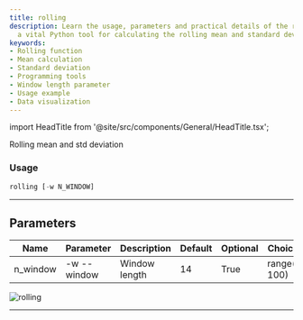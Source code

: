 ```yaml
---
title: rolling
description: Learn the usage, parameters and practical details of the rolling function,
  a vital Python tool for calculating the rolling mean and standard deviation.
keywords:
- Rolling function
- Mean calculation
- Standard deviation
- Programming tools
- Window length parameter
- Usage example
- Data visualization
---
```


import HeadTitle from '@site/src/components/General/HeadTitle.tsx';

<HeadTitle title="crypto /qa/rolling - Reference | OpenBB Terminal Docs" />

Rolling mean and std deviation

### Usage

```python wordwrap
rolling [-w N_WINDOW]
```

---

## Parameters

| Name | Parameter | Description | Default | Optional | Choices |
| ---- | --------- | ----------- | ------- | -------- | ------- |
| n_window | -w  --window | Window length | 14 | True | range(5, 100) |

![rolling](https://user-images.githubusercontent.com/46355364/154308175-bb244d55-a6e0-4d6e-80f4-b3937dcd8ed4.png)

---
